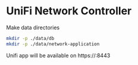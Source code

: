 # UniFi Network Controller

Make data directories

```bash
mkdir -p ./data/db
mkdir -p ./data/network-application
```

Unifi app will be available on https://<host-ip>:8443
